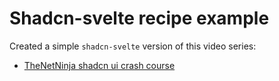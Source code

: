 # Shadcn-svelte recipe example

Created a simple `shadcn-svelte` version of this video series:

- [TheNetNinja shadcn ui crash course](https://www.youtube.com/watch?v=wcTzlJi2Oz4)  

